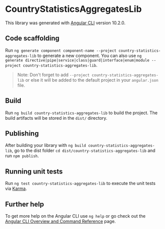 # CountryStatisticsAggregatesLib

This library was generated with [Angular CLI](https://github.com/angular/angular-cli) version 10.2.0.

## Code scaffolding

Run `ng generate component component-name --project country-statistics-aggregates-lib` to generate a new component. You can also use `ng generate directive|pipe|service|class|guard|interface|enum|module --project country-statistics-aggregates-lib`.
> Note: Don't forget to add `--project country-statistics-aggregates-lib` or else it will be added to the default project in your `angular.json` file. 

## Build

Run `ng build country-statistics-aggregates-lib` to build the project. The build artifacts will be stored in the `dist/` directory.

## Publishing

After building your library with `ng build country-statistics-aggregates-lib`, go to the dist folder `cd dist/country-statistics-aggregates-lib` and run `npm publish`.

## Running unit tests

Run `ng test country-statistics-aggregates-lib` to execute the unit tests via [Karma](https://karma-runner.github.io).

## Further help

To get more help on the Angular CLI use `ng help` or go check out the [Angular CLI Overview and Command Reference](https://angular.io/cli) page.
